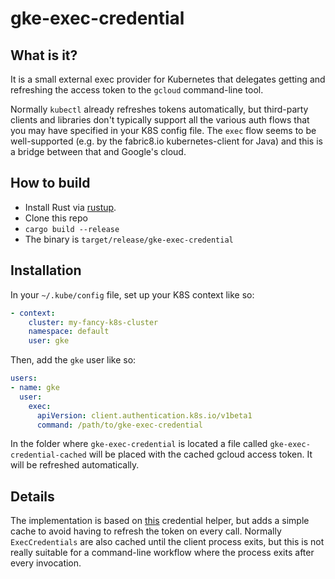 # gke-exec-credential

## What is it?
It is a small external exec provider for Kubernetes that delegates getting and refreshing the access token to the `gcloud` command-line tool.

Normally `kubectl` already refreshes tokens automatically, but third-party clients and libraries don't typically support all the various auth flows that you may have specified in your K8S config file. The `exec` flow seems to be well-supported (e.g. by the fabric8.io kubernetes-client for Java) and this is a bridge between that and Google's cloud.

## How to build
* Install Rust via [rustup](https://rustup.rs/).
* Clone this repo
* `cargo build --release`
* The binary is `target/release/gke-exec-credential`

## Installation
In your `~/.kube/config` file, set up your K8S context like so:

```yaml
- context:
    cluster: my-fancy-k8s-cluster
    namespace: default
    user: gke
```

Then, add the `gke` user like so:

```yaml
users:
- name: gke
  user:
    exec:
      apiVersion: client.authentication.k8s.io/v1beta1
      command: /path/to/gke-exec-credential
```

In the folder where `gke-exec-credential` is located a file called `gke-exec-credential-cached` will be placed with the cached gcloud access token. It will be refreshed automatically.

## Details
The implementation is based on [this](https://github.com/jglick/gke-exec-credential) credential helper, but adds a simple cache to avoid having to refresh the token on every call. Normally `ExecCredentials` are also cached until the client process exits, but this is not really suitable for a command-line workflow where the process exits after every invocation.
